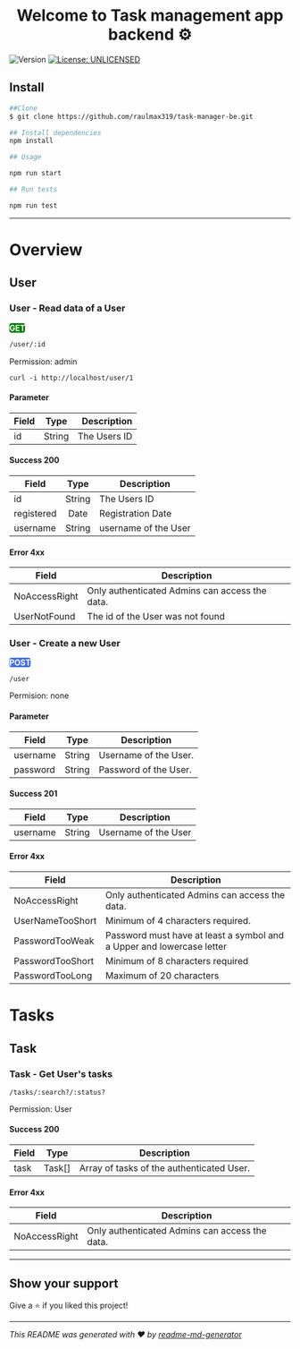 <h1 align="center">Welcome to Task management app backend ⚙️</h1>
<p>
  <img alt="Version" src="https://img.shields.io/badge/version-0.1.0-blue.svg?cacheSeconds=2592000" />
  <a href="#" target="_blank">
    <img alt="License: UNLICENSED" src="https://img.shields.io/badge/License-UNLICENSED-yellow.svg" />
  </a>
</p>

## Install

```sh
##Clone
$ git clone https://github.com/raulmax319/task-manager-be.git

## Install dependencies
npm install

## Usage

npm run start

## Run tests

npm run test
```

***
# Overview
## User
### User - Read data of a User

<tspan
  style="
    background-color: green;
    border-radius: 4px;
    color: white">
  <strong>
    GET
  </strong>
</tspan>
```diff
/user/:id
```

Permission: admin

```
curl -i http://localhost/user/1
```
#### Parameter

| Field | Type | Description |
| ----- | :--: | ----------: |
|  id  | String | The Users ID |

#### Success 200
| Field | Type | Description |
| ----- | :--: | ----------- |
|  id  | String | The Users ID |
| registered | Date | Registration Date |
| username | String | username of the User |

#### Error 4xx
| Field | Description |
| ----- | ----------- |
| NoAccessRight | Only authenticated Admins can access the data. |
| UserNotFound | The id of the User was not found |

### User - Create a new User
<tspan
  style="
    background-color: #4070EC;
    border-radius: 4px;
    color: white">
  <strong>
    POST
  </strong>
</tspan>
```
/user
```
Permision: none

#### Parameter
| Field | Type | Description |
| ----- | :--: | ----------- |
| username | String | Username of the User. |
| password | String | Password of the User. |

#### Success 201
| Field | Type | Description |
| ----- | :--: | ----------- |
| username | String | Username of the User |

#### Error 4xx
| Field | Description |
| ----- | ----------- |
| NoAccessRight | Only authenticated Admins can access the data. |
| UserNameTooShort | Minimum of 4 characters required. |
| PasswordTooWeak | Password must have at least a symbol and a Upper and lowercase letter |
| PasswordTooShort | Minimum of 8 characters required |
| PasswordTooLong | Maximum of 20 characters |

# Tasks
## Task
### Task - Get User's tasks

```
/tasks/:search?/:status?
```
Permission: User

#### Success 200
| Field | Type | Description |
| ----- | :--: | ----------- |
| task  | Task[] | Array of tasks of the authenticated User. |

#### Error 4xx
| Field | Description |
| ----- | ----------- |
| NoAccessRight | Only authenticated Admins can access the data. |

***

## Show your support

Give a ⭐️ if you liked this project!

***
_This README was generated with ❤️ by [readme-md-generator](https://github.com/kefranabg/readme-md-generator)_